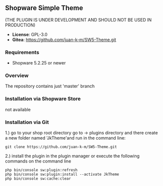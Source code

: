 ## Shopware Simple Theme
(THE PLUGIN IS UNDER DEVELOPMENT AND SHOULD NOT BE USED IN PRODUCTION)


- **License**: GPL-3.0
- **Gitea**: https://github.com/juan-k-m/SW5-Theme.git

### Requirements
- Shopware 5.2.25 or newer

### Overview

The repository contains just 'master' branch


### Installation via Shopware Store

not available

### Installation via Git
1.) go to your shop root directory go to -> plugins directory and there create a new folder named 'JkTheme'and run in the command line:

```
git clone https://github.com/juan-k-m/SW5-Theme.git

```

2.) install the plugin in the plugin manager or execute the following commands on the command line
```
php bin/console sw:plugin:refresh
php bin/console sw:plugin:install --activate JkTheme
php bin/console sw:cache:clear


```
